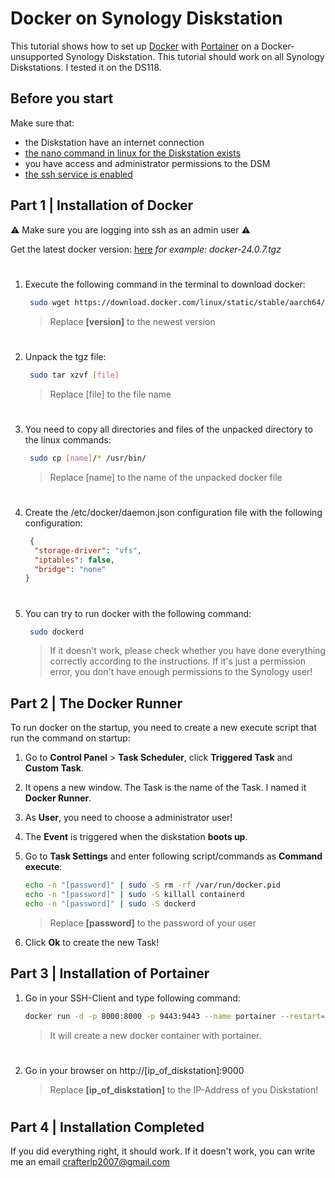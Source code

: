 # Docker on Synology Diskstation


This tutorial shows how to set up [Docker](https://www.docker.com) with [Portainer](https://www.portainer.io) on a Docker-unsupported Synology Diskstation. 
This tutorial should work on all Synology Diskstations. I tested it on the DS118.

## Before you start

Make sure that:
- the Diskstation have an internet connection
- [the nano command in linux for the Diskstation exists](https://think.unblog.ch/nano-auf-synology-nas-installieren/)
- you have access and administrator permissions to the DSM
- [the ssh service is enabled](https://kb.synology.com/de-de/DSM/tutorial/How_to_login_to_DSM_with_root_permission_via_SSH_Telnet)

## Part 1 | Installation of Docker

⚠️ Make sure you are logging into ssh as an admin user ⚠️

Get the latest docker version: [here](https://download.docker.com/linux/static/stable/aarch64/) *for example: docker-24.0.7.tgz*
#
1. Execute the following command in the terminal to download docker:

   ```Bash
    sudo wget https://download.docker.com/linux/static/stable/aarch64/[version]
   ```
   
   > Replace **[version]** to the newest version

#
2. Unpack the tgz file:
   ```Bash
    sudo tar xzvf [file]
   ```

   > Replace [file] to the file name

#
3. You need to copy all directories and files of the unpacked directory to the linux commands:
   ```Bash
    sudo cp [name]/* /usr/bin/
   ```

      > Replace [name] to the name of the unpacked docker file

#
4. Create the /etc/docker/daemon.json configuration file with the following configuration:
   ```json
    {
     "storage-driver": "vfs",
     "iptables": false,
     "bridge": "none"
   }
   ```

#
5. You can try to run docker with the following command:
   ```Bash
    sudo dockerd
   ```
   > If it doesn't work, please check whether you have done everything correctly according to the instructions. If it's just a permission error, you don't have enough permissions to the Synology user!

## Part 2 | The Docker Runner

To run docker on the startup, you need to create a new execute script that run the command on startup:

1. Go to **Control Panel** > **Task Scheduler**, click **Triggered Task** and **Custom Task**.
2. It opens a new window. The Task is the name of the Task. I named it **Docker Runner**.
3. As **User**, you need to choose a administrator user!
4. The **Event** is triggered when the diskstation **boots up**.
5. Go to **Task Settings** and enter following script/commands as **Command execute**:

   ```Bash
   echo -n "[password]" | sudo -S rm -rf /var/run/docker.pid
   echo -n "[password]" | sudo -S killall containerd
   echo -n "[password]" | sudo -S dockerd
   ```
   
   > Replace **[password]** to the password of your user

6. Click **Ok** to create the new Task!

## Part 3 | Installation of Portainer

1. Go in your SSH-Client and type following command:

   ```Bash
   docker run -d -p 8000:8000 -p 9443:9443 --name portainer --restart=always -v /var/run/docker.sock:/var/run/docker.sock -v portainer_data:/data portainer/portainer-ce:latest
   ```
   
   > It will create a new docker container with portainer.

#
2. Go in your browser on http://[ip_of_diskstation]:9000

   > Replace **[ip_of_diskstation]** to the IP-Address of you Diskstation!

#
## Part 4 | Installation Completed

If you did everything right, it should work. If it doesn't work, you can write me an email <a href="mailto:crafterlp2007@gmail.com">crafterlp2007@gmail.com</a>
